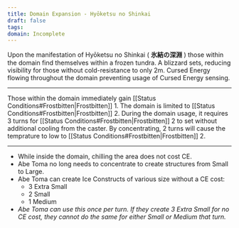 ```yaml
---
title: Domain Expansion - Hyōketsu no Shinkai
draft: false
tags: 
domain: Incomplete
---
```

Upon the manifestation of Hyōketsu no Shinkai ( **氷結の深淵** ) those within the domain find themselves within a frozen tundra. A blizzard sets, reducing visibility for those without cold-resistance to only 2m. Cursed Energy flowing throughout the domain preventing usage of Cursed Energy sensing. 

---

Those within the domain immediately gain [[Status Conditions#Frostbitten|Frostbitten]] 1. The domain is limited to [[Status Conditions#Frostbitten|Frostbitten]] 2. During the domain usage, it requires 3 turns for [[Status Conditions#Frostbitten|Frostbitten]] 2 to set without additional cooling from the caster. By concentrating, 2 turns will cause the temprature to low to [[Status Conditions#Frostbitten|Frostbitten]] 2.

---

- While inside the domain, chilling the area does not cost CE. 
- Abe Toma no long needs to concentrate to create structures from Small to Large. 
- Abe Toma can create Ice Constructs of various size without a CE cost:
	- 3 Extra Small
	- 2 Small
	- 1 Medium
- _Abe Toma can use this once per turn. If they create 3 Extra Small for no CE cost, they cannot do the same for either Small or Medium that turn._